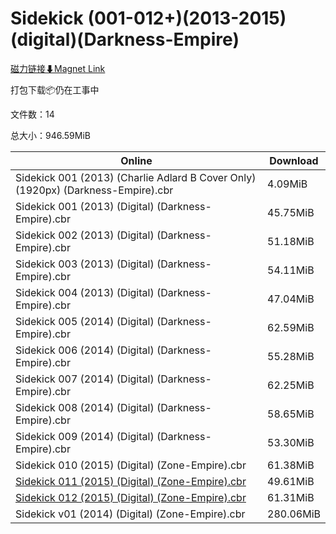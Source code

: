 # Sidekick (001-012+)(2013-2015)(digital)(Darkness-Empire)

[磁力链接⬇Magnet Link](magnet:?xt=urn:btih:f0d96e094ccfa805753052eda53a6d3a548cf15d&dn=Sidekick%20%28001-012%2B%29%282013-2015%29%28digital%29%28Darkness-Empire%29)

打包下载📦仍在工事中

文件数：14

总大小：946.59MiB

Online | Download
--- | ---
Sidekick 001 (2013) (Charlie Adlard B Cover Only) (1920px) (Darkness-Empire).cbr | 4.09MiB
Sidekick 001 (2013) (Digital) (Darkness-Empire).cbr | 45.75MiB
Sidekick 002 (2013) (Digital) (Darkness-Empire).cbr | 51.18MiB
Sidekick 003 (2013) (Digital) (Darkness-Empire).cbr | 54.11MiB
Sidekick 004 (2013) (Digital) (Darkness-Empire).cbr | 47.04MiB
Sidekick 005 (2014) (Digital) (Darkness-Empire).cbr | 62.59MiB
Sidekick 006 (2014) (Digital) (Darkness-Empire).cbr | 55.28MiB
Sidekick 007 (2014) (Digital) (Darkness-Empire).cbr | 62.25MiB
Sidekick 008 (2014) (Digital) (Darkness-Empire).cbr | 58.65MiB
Sidekick 009 (2014) (Digital) (Darkness-Empire).cbr | 53.30MiB
Sidekick 010 (2015) (Digital) (Zone-Empire).cbr | 61.38MiB
[Sidekick 011 (2015) (Digital) (Zone-Empire).cbr](https://github.com/alicewish/markdown/blob/master/comic/Sidekick-011-2015-Digital-Zone-Empire-cbr.md) | 49.61MiB
[Sidekick 012 (2015) (Digital) (Zone-Empire).cbr](https://github.com/alicewish/markdown/blob/master/comic/Sidekick-012-2015-Digital-Zone-Empire-cbr.md) | 61.31MiB
Sidekick v01 (2014) (Digital) (Zone-Empire).cbr | 280.06MiB